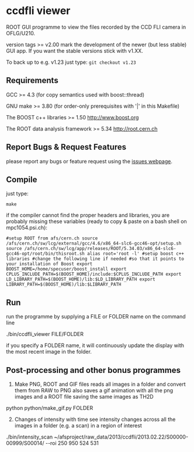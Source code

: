 ccdfli viewer
==========

ROOT GUI programme to view the files recorded by the CCD
FLI camera in OFLG/U210.

version tags >= v2.00 mark the development of the newer (but less stable) GUI app.
If you want the stable versions stick with v1.XX.

To back up to e.g. v1.23 just type:
`git checkout v1.23`


Requirements
----------

GCC >= 4.3 (for copy semantics used with boost::thread)

GNU make >= 3.80 (for order-only prerequisites with '|' in this Makefile)

The BOOST c++ libraries >= 1.50
http://www.boost.org

The ROOT data analysis framework >= 5.34
http://root.cern.ch


Report Bugs & Request Features
----------
please report any bugs or feature request using the [issues webpage](https://bitbucket.org/Enucatl/readimages/issues/new).


Compile
----------
just type:

`make`


if the compiler cannot find the proper headers and libraries, you are
    probably missing these variables (ready to copy & paste on a bash shell
    on mpc1054.psi.ch):

`
#setup ROOT from afs/cern.ch
source /afs/cern.ch/sw/lcg/external/gcc/4.6/x86_64-slc6-gcc46-opt/setup.sh
source /afs/cern.ch/sw/lcg/app/releases/ROOT/5.34.03/x86_64-slc6-gcc46-opt/root/bin/thisroot.sh
alias root='root -l'
#setup boost c++ libraries
#change the following line if needed
#so that it points to your installation of Boost
export BOOST_HOME=/home/specuser/boost_install
export CPLUS_INCLUDE_PATH=$(BOOST_HOME)/include:$CPLUS_INCLUDE_PATH
export LD_LIBRARY_PATH=$(BOOST_HOME)/lib:$LD_LIBRARY_PATH
export LIBRARY_PATH=$(BOOST_HOME)/lib:$LIBRARY_PATH
`


Run
----------------------
run the programme by supplying a FILE or FOLDER name on the command line

./bin/ccdfli_viewer FILE/FOLDER

if you specify a FOLDER name, it will continuously update the display with
    the most recent image in the folder.


Post-processing and other bonus programmes
----------------------

1) Make PNG, ROOT and GIF files
reads all images in a folder and convert them from RAW to PNG
also saves a gif animation with all the png images and a ROOT file saving
the same images as TH2D

python python/make_gif.py FOLDER

2) Changes of intensity with time
see intensity changes across all the images in a folder (e.g. a scan) in 
a region of interest

./bin/intensity_scan ~/afsproject/raw_data/2013/ccdfli/2013.02.22/S00000-00999/S00014/ --roi 250 950 524 531
